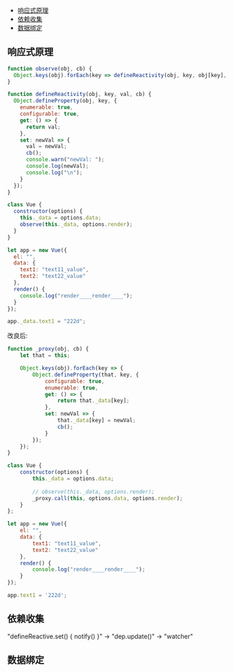 - [响应式原理](#%e5%93%8d%e5%ba%94%e5%bc%8f%e5%8e%9f%e7%90%86)
- [依赖收集](#%e4%be%9d%e8%b5%96%e6%94%b6%e9%9b%86)
- [数据绑定](#%e6%95%b0%e6%8d%ae%e7%bb%91%e5%ae%9a)

## 响应式原理

```js
function observe(obj, cb) {
  Object.keys(obj).forEach(key => defineReactivity(obj, key, obj[key], cb));
}

function defineReactivity(obj, key, val, cb) {
  Object.defineProperty(obj, key, {
    enumerable: true,
    configurable: true,
    get: () => {
      return val;
    },
    set: newVal => {
      val = newVal;
      cb();
      console.warn("newVal: ");
      console.log(newVal);
      console.log("\n");
    }
  });
}

class Vue {
  constructor(options) {
    this._data = options.data;
    observe(this._data, options.render);
  }
}

let app = new Vue({
  el: "",
  data: {
    text1: "text11_value",
    text2: "text22_value"
  },
  render() {
    console.log("render____render____");
  }
});

app._data.text1 = "222d";
```


改良后:
```js
function _proxy(obj, cb) {
    let that = this;

    Object.keys(obj).forEach(key => {
        Object.defineProperty(that, key, {
            configurable: true,
            enumerable: true,
            get: () => {
                return that._data[key];
            },
            set: newVal => {
                that._data[key] = newVal;
                cb();
            }
        });
    });
}

class Vue {
    constructor(options) {
        this._data = options.data;
        
        // observe(this._data, options.render);
        _proxy.call(this, options.data, options.render);
    }
};

let app = new Vue({
    el: "",
    data: {
        text1: "text11_value",
        text2: "text22_value"
    },
    render() {
        console.log("render____render____");
    }
});

app.text1 = '222d';
```

## 依赖收集
"defineReactive.set() { notify() }" -> "dep.update()" -> "watcher" 

## 数据绑定

